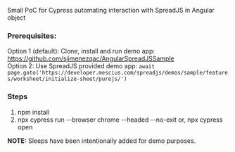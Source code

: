 Small PoC for Cypress automating interaction with SpreadJS in Angular object

### Prerequisites:  
Option 1 (default): Clone, install and run demo app: https://github.com/sjimenezqac/AngularSpreadJSSample  
Option 2: Use SpreadJS provided demo app: ```await page.goto('https://developer.mescius.com/spreadjs/demos/sample/features/worksheet/initialize-sheet/purejs/')```

### Steps
1. npm install
2. npx cypress run --browser chrome --headed --no-exit 
   or, npx cypress open

**NOTE:** Sleeps have been intentionally added for demo purposes. 
